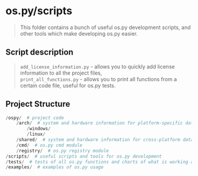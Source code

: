 # os.py/scripts
> This folder contains a bunch of useful os.py development scripts, and other tools which make developing os.py easier.

## Script description
> `add_license_information.py` - allows you to quickly add license information to all the project files,<br/>
> `print_all_functions.py` - allows you to print all functions from a certain code file, useful for os.py tests.

## Project Structure
```python
/ospy/  # project code 
    /arch/  # system and hardware information for platform-specific data
        /windows/
        /linux/
    /shared/  # system and hardware information for cross-platform data
    /cmd/  # os.py cmd module
    /registry/  # os.py registry module
/scripts/  # useful scripts and tools for os.py development
/tests/  # tests of all os.py functions and charts of what is working and what is not
/examples/  # examples of os.py usage
```
